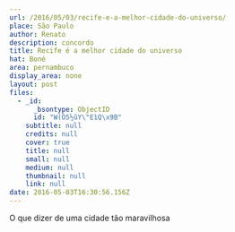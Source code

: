 ```yaml
---
url: /2016/05/03/recife-e-a-melhor-cidade-do-universo/
place: São Paulo
author: Renato
description: concordo
title: Recife é a melhor cidade do universo
hat: Boné
area: pernambuco
display_area: none
layout: post
files:
  - _id:
      _bsontype: ObjectID
      id: "W(Ò5½ûY\"EìQ\x9B"
    subtitle: null
    credits: null
    cover: true
    title: null
    small: null
    medium: null
    thumbnail: null
    link: null
date: 2016-05-03T16:30:56.156Z
---
```

<p>O que dizer de uma cidade t&atilde;o maravilhosa&nbsp;</p>

